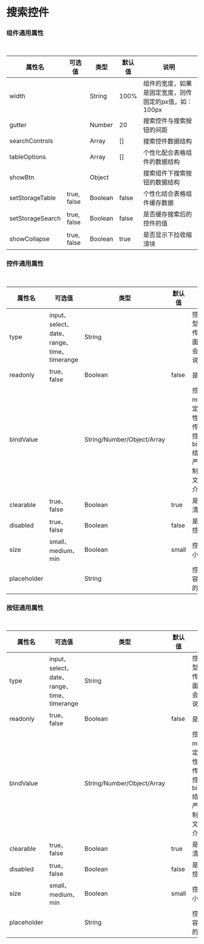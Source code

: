 # 搜索控件

### 组件通用属性
<br>

属性名|可选值|类型|默认值|说明
-|-|-|-|-
width||String|100%|组件的宽度，如果是固定宽度，则传固定的px值，如：100px
gutter||Number|20|搜索控件与搜索按钮的间距
searchControls||Array|[]|搜索控件数据结构
tableOptions||Array|[]|个性化配合表格组件的数据结构
showBtn||Object||搜索组件下搜索按钮的数据结构
setStorageTable|true, false|Boolean|false|个性化结合表格组件缓存数据
setStorageSearch|true, false|Boolean|false|是否缓存搜索后的控件的值
showCollapse|true, false|Boolean|true|是否显示下拉收缩滑块

### 控件通用属性
<br>

属性名|可选值|类型|默认值|说明
-|-|-|-|-
type|input、select、date、range、time、timerange|String||控件类型，必须传，在后面文档中会有详细说明
readonly|true、false|Boolean|false|是否只读
bindValue||String/Number/Object/Array||控件v-model绑定的属性，必传，某些控件的bindValue结构需要严格控制，后面文档会有介绍
clearable|true、false|Boolean|true|是否显示清空按钮
disabled|true、false|Boolean|false|是否禁用控件
size|small、medium、min|Boolean|small|控件的大小
placeholder||String||控件无内容时显示的文字

### 按钮通用属性
<br>

属性名|可选值|类型|默认值|说明
-|-|-|-|-
type|input、select、date、range、time、timerange|String||控件类型，必须传，在后面文档中会有详细说明
readonly|true、false|Boolean|false|是否只读
bindValue||String/Number/Object/Array||控件v-model绑定的属性，必传，某些控件的bindValue结构需要严格控制，后面文档会有介绍
clearable|true、false|Boolean|true|是否显示清空按钮
disabled|true、false|Boolean|false|是否禁用控件
size|small、medium、min|Boolean|small|控件的大小
placeholder||String||控件无内容时显示的文字
